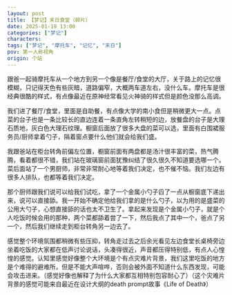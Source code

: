```yaml
---
layout: post
title: 【梦记】末日食堂（碎片）
date: 2025-01-19 13:00
categories: ["梦记"]
characters: 
tags: ["梦记", "摩托车", "记忆", "末日"]
pov: 第一人称视角
origin: 个站
---
```


跟爸一起骑摩托车从一个地方到另一个像是餐厅/食堂的大厅，关于路上的记忆很模糊，只记得天色有些灰暗，道路偏窄，大概两车道左右，没什么车。摩托车是很经典很酷的样式，有点像最近在原神经常看见火神骑的样式但是颜色没那么高调。

我们进了餐厅/食堂，里面是自助餐，有点像大学的南小食但是稍微更大一点。点菜的台子也是一条比较长的直边连着一条直角左转稍短的边，放餐盘的台子是大理石质地，灰白色大理石纹理。橱窗后面放了很多大盘的菜可以选，里面有白围裙服务员/厨师拿着勺子，隔着窗点要什么他们就会给我们盛。

我跟爸站在柜台转角前偏左位置，橱窗前面有两盘都是汤汁很丰富的菜，热气腾腾，看着都很不错，我们站在玻璃窗前面犹豫纠结了很久很久不知道要选哪一个。菜后面站了一个男厨师，非常非常耐心地等着我们决定，也不催不恼。我们左边有很多人排队，也都等着我们决定。

那个厨师跟我们说可以给我们试吃，拿了一个金属小勺子舀了一点从橱窗底下递出来，说可以直接舔。我一开始不确定他给我们拿的是什么勺子，以为用的是盛菜的公用大勺子，心想直接舔的话也太不卫生了。拿起来发现是个金属小勺子，就是个人吃饭时候会用的那种，两个菜都舔着尝了一下，然后我点了其中一个，爸点了另一个，然后我们继续走到柜台转角另一边去了。

感觉整个环境氛围都稍微有些压抑，转角走过去之后余光看见左边食堂长桌椅旁边坐着吃饭的大家都在低声讨论说话，头凑得很近，声音都压得特别低，有点人心惶惶的感觉。认知里感觉好像整个大环境是个有点灾难片背景，我们这里吃饭的地方是个难得的避难所，但是不能大声喧哗，否则会被外面不知道什么东西发现，可能会攻击进来。（感觉好像也解释了为什么大家都互相特别包容耐心了）（这个灾难片背景的感觉可能来自最近在设计大纲的death prompt故事《Life of Death》）
